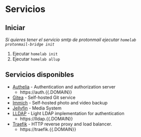 # Servicios

## Iniciar

*Si quieres tener el servicio smtp de protonmail ejecutar `homelab protonmail-bridge init`*

1. Ejecutar `homelab init`
2. Ejecutar `homelab allup`

## Servicios disponibles

- [Authelia](/docs/services/authelia.md) - Authentication and authorization server
    - https://auth.{{.DOMAIN}}
- [Gitea](/docs/services/gitea.md) - Self-hosted Git service
- [Immich](/docs/services/immich.md) - Self-hosted photo and video backup
- [Jellyfin](/docs/services/jellyfin.md) - Media System
- [LLDAP](/docs/services/lldap.md) - Light LDAP implementation for authentication
    - https://lldap.{{.DOMAIN}}
- [Traefik](/docs/services/traefik.md) - HTTP reverse proxy and load balancer.
    - https://traefik.{{.DOMAIN}}
